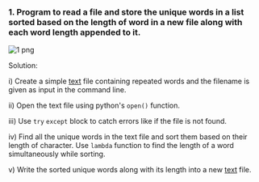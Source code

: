 ### 1. Program to read a file and store the unique words in a list sorted based on the length of word in a new file along with each word length appended to it.


![1 png](https://user-images.githubusercontent.com/86099882/122677123-93699280-d1fe-11eb-90be-a589344270e1.png)


Solution:

i)   Create a simple [text](https://github.com/ADF-RM/Training/blob/main/06-2021/18/1/sample_text.txt) file containing repeated words and the filename is given as input in the command line.

ii)  Open the text file using python's ```open()``` function.

iii) Use ```try``` ```except``` block to catch errors like if the file is not found.

iv)  Find all the unique words in the text file and sort them based on their length of character. Use ```lambda``` function to find the length of a word simultaneously while sorting.

v)   Write the sorted unique words along with its length into a new [text](https://github.com/ADF-RM/Training/blob/main/06-2021/18/1/final_text.txt) file.
